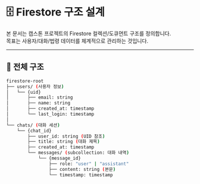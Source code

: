 # 🗄️ Firestore 구조 설계

본 문서는 캡스톤 프로젝트의 Firestore 컬렉션/도큐먼트 구조를 정의합니다.  
목표는 사용자/대화/법령 데이터를 체계적으로 관리하는 것입니다.  

---

## 🔹 전체 구조
```bash
firestore-root
├── users/ (사용자 정보)
│   └── {uid}
│       ├── email: string
│       ├── name: string
│       ├── created_at: timestamp
│       └── last_login: timestamp
│
└── chats/ (대화 세션)
    └── {chat_id}
        ├── user_id: string (UID 참조)
        ├── title: string (대화 제목)
        ├── created_at: timestamp
        └── messages/ (subcollection: 대화 내역)
            └── {message_id}
                ├── role: "user" | "assistant"
                ├── content: string (본문)
                └── timestamp: timestamp
```